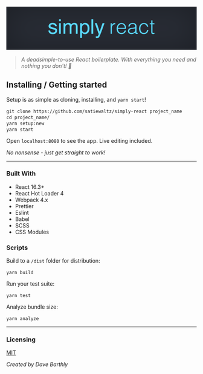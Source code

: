 <p align="center">
  <img src="https://github.com/satiewaltz/simply-react/blob/logo/logo/logo.png" alt="Simple React's logo"/>
</p>

> _A deadsimple-to-use React boilerplate. With everything you need and nothing you don't! 🚀_

## Installing / Getting started

Setup is as simple as cloning, installing, and `yarn start`!

```shell
git clone https://github.com/satiewaltz/simply-react project_name
cd project_name/
yarn setup:new
yarn start
```

Open `localhost:8080` to see the app. Live editing included.

_No nonsense - just get straight to work!_

---

### Built With

* React 16.3+
* React Hot Loader 4
* Webpack 4.x
* Prettier
* Eslint
* Babel
* SCSS
* CSS Modules

### Scripts

Build to a `/dist` folder for distribution:

```shell
yarn build
```

Run your test suite:

```shell
yarn test
```

Analyze bundle size:

```shell
yarn analyze
```

---

### Licensing

[MIT](https://opensource.org/licenses/mit-license.php)

_Created by Dave Barthly_
